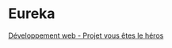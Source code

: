 # Eureka

[Développement web - Projet vous êtes le héros](https://smnarnold.com/projets/vous-etes-le-heros)
